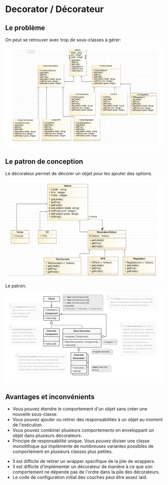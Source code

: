 # Decorator / Décorateur

## Le problème

On peut se retrouver avec trop de sous-classes à gérer:

![](2022-01-16-12-18-31.png)

## Le patron de conception

Le décorateur permet de décorer un objet pour les ajouter des options.

![](2022-01-16-12-22-23.png)

Le patron:

![](2022-01-16-12-27-14.png)

## Avantages et inconvénients

+ Vous pouvez étendre le comportement d'un objet sans créer une nouvelle sous-classe.
+ Vous pouvez ajouter ou retirer des responsabilités à un objet au moment de l'exécution.
+ Vous pouvez combiner plusieurs comportements en enveloppant un objet dans plusieurs décorateurs.
+ Principe de responsabilité unique. Vous pouvez diviser une classe monolithique qui implémente de nombreuses variantes possibles de comportement en plusieurs classes plus petites.

- Il est difficile de retirer un wrapper spécifique de la pile de wrappers.
- Il est difficile d'implémenter un décorateur de manière à ce que son comportement ne dépende pas de l'ordre dans la pile des décorateurs.
- Le code de configuration initial des couches peut être assez laid.

